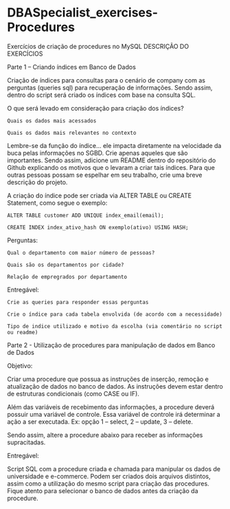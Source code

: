 # DBASpecialist_exercises-Procedures
Exercícios de criação de procedures no MySQL
DESCRIÇÃO DO EXERCÍCIOS 


Parte 1 – Criando índices em Banco de Dados 

Criação de índices para consultas para o cenário de company com as perguntas (queries sql) para recuperação de informações. Sendo assim, dentro do script será criado os índices com base na consulta SQL.  

O que será levado em consideração para criação dos índices? 

    Quais os dados mais acessados 

    Quais os dados mais relevantes no contexto 

Lembre-se da função do índice... ele impacta diretamente na velocidade da buca pelas informações no SGBD. Crie apenas aqueles que são importantes. Sendo assim, adicione um README dentro do repositório do Github explicando os motivos que o levaram a criar tais índices. Para que outras pessoas possam se espelhar em seu trabalho, crie uma breve descrição do projeto. 

 

A criação do índice pode ser criada via ALTER TABLE ou CREATE Statement, como segue o exemplo: 

    ALTER TABLE customer ADD UNIQUE index_email(email); 

    CREATE INDEX index_ativo_hash ON exemplo(ativo) USING HASH; 

 

Perguntas:  

    Qual o departamento com maior número de pessoas? 

    Quais são os departamentos por cidade? 

    Relação de empregrados por departamento 

 

Entregável: 

    Crie as queries para responder essas perguntas 

    Crie o índice para cada tabela envolvida (de acordo com a necessidade) 

    Tipo de indice utilizado e motivo da escolha (via comentário no script ou readme) 

 

Parte 2 - Utilização de procedures para manipulação de dados em Banco de Dados 

Objetivo:  

Criar uma procedure que possua as instruções de inserção, remoção e atualização de dados no banco de dados. As instruções devem estar dentro de estruturas condicionais (como CASE ou IF).  

Além das variáveis de recebimento das informações, a procedure deverá possuir uma variável de controle. Essa variável de controle irá determinar a ação a ser executada. Ex: opção 1 – select, 2 – update, 3 – delete. 

 

Sendo assim, altere a procedure abaixo para receber as informações supracitadas. 

 

Entregável: 

Script SQL com a procedure criada e chamada para manipular os dados de universidade e e-commerce. Podem ser criados dois arquivos distintos, assim como a utilização do mesmo script para criação das procedures. Fique atento para selecionar o banco de dados antes da criação da procedure.  
